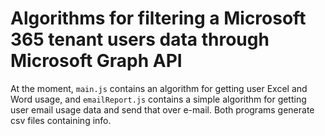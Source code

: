 # Algorithms for filtering a Microsoft 365 tenant users data through Microsoft Graph API
At the moment, `main.js` contains an algorithm for getting user Excel and Word usage, and `emailReport.js` contains a simple algorithm for getting user email usage data and send that over e-mail. Both programs generate csv files containing info.
